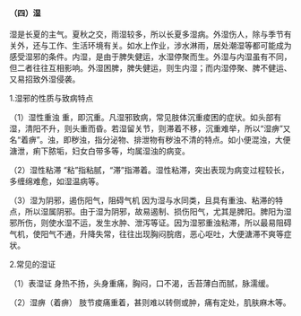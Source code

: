 #### （四）湿

湿是长夏的主气。夏秋之交，雨湿较多，所以长夏多湿病。外湿伤人，除与季节有关外，还与工作、生活环境有关。如水上作业，涉水淋雨，居处潮湿等都可能成为感受湿邪的条件。内湿，是由于脾失健运，水湿停聚而生。外湿与内湿虽有不同，但二者往往互相影响。外湿困脾，脾失健运，则生内湿；而内湿停聚、脾不健运、又易招致外湿侵袭。

1.湿邪的性质与致病特点

（1）湿性重浊  重，即沉重。凡湿邪致病，常见肢体沉重痠困的症状。如头部有湿，清阳不升，则头重而昏。若湿留关节，则滞着不移，沉重难举，所以“湿痹”又名“着痹”。浊，即秽浊，指分泌物、排泄物有秽浊不清的特点。如小便混浊，大便溏泄，痢下脓垢，妇女白带多等，均属湿浊的病变。

（2）湿性粘滞  “粘”指粘腻，“滞”指滞着。湿性粘滞，突出表现为病变过程较长，多缠绵难愈，如湿温病等。

（3）湿为阴邪，遏伤阳气，阻碍气机  因为湿与水同类，且具有重浊、粘滞的特点，所以湿属阴邪。由于湿为阴邪，故易遏制、损伤阳气，尤其是脾阳。脾阳为湿邪所伤，则使水湿不运，发生水肿、泄泻等证。因为湿邪重浊粘滞，所以最易阻碍气机，使阳气不通，升降失常，往往出现胸闷脘痞，恶心呕吐，大便溏滞不爽等症状。

2.常见的湿证

（1）表湿证  身热不扬，头身重痛，胸闷，口不渴，舌苔薄白而腻，脉濡缓。

（2）湿痹（着痹）  肢节痠痛重着，甚则难以转侧或肿，痛有定处，肌肤麻木等。
